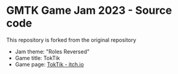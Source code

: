 # GMTK Game Jam 2023 - Source code

This repository is forked from the original repository

- Jam theme: "Roles Reversed"
- Game title: TokTik
- Game page: [TokTik - itch.io](https://karhu-games.itch.io/toktik)

